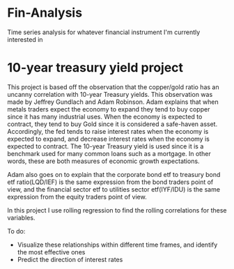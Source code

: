 # Fin-Analysis
Time series analysis for whatever financial instrument I'm currently interested in

# 10-year treasury yield project
This project is based off the observation that the copper/gold ratio has an uncanny correlation with 10-year Treasury yields. This observation was made by Jeffrey Gundlach and Adam Robinson. Adam explains that when metals traders expect the economy to expand they tend to buy copper since it has many industrial uses. When the economy is expected to contract, they tend to buy Gold since it is considered a safe-haven asset. Accordingly, the fed tends to raise interest rates when the economy is expected to expand, and decrease interest rates when the economy is expected to contract. The 10-year Treasury yield is used since it is a benchmark used for many common loans such as a mortgage. In other words, these are both measures of economic growth expectations. 

Adam also goes on to explain that the corporate bond etf to treasury bond etf ratio(LQD/IEF) is the same expression from the bond traders point of view, and the financial sector etf to utilities sector etf(IYF/IDU) is the same expression from the equity traders point of view. 

In this project I use rolling regression to find the rolling correlations for these variables. 

To do:
- Visualize these relationships within different time frames, and identify the most effective ones
- Predict the direction of interest rates
